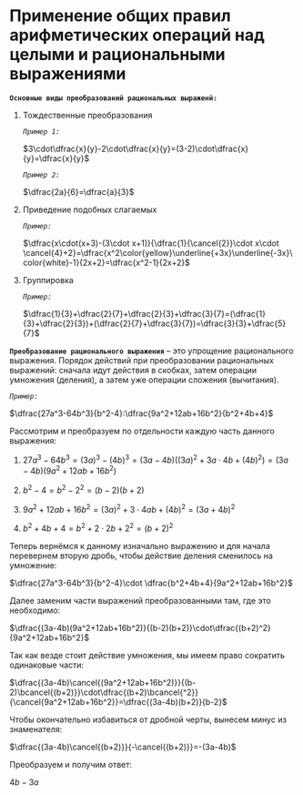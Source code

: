 # Применение общих правил арифметических операций над целыми и рациональными выражениями

**`Основные виды преобразований рациональных выраженй:`**

1) Тождественные преобразования
   
   *`Пример 1:`*

   $3\cdot\dfrac{x}{y}-2\cdot\dfrac{x}{y}=(3-2)\cdot\dfrac{x}{y}=\dfrac{x}{y}$

   *`Пример 2:`*

   $\dfrac{2a}{6}=\dfrac{a}{3}$

2) Приведение подобных слагаемых
   
   *`Пример:`*

   $\dfrac{x\cdot(x+3)-(3\cdot x+1)}{\dfrac{1}{\cancel{2}}\cdot x\cdot \cancel{4}+2}=\dfrac{x^2\color{yellow}\underline{+3x}\underline{-3x}\color{white}-1}{2x+2}=\dfrac{x^2-1}{2x+2}$

3) Группировка
   
   *`Пример:`*

   $\dfrac{1}{3}+\dfrac{2}{7}+\dfrac{2}{3}+\dfrac{3}{7}=(\dfrac{1}{3}+\dfrac{2}{3})+(\dfrac{2}{7}+\dfrac{3}{7})=\dfrac{3}{3}+\dfrac{5}{7}$
   
**`Преобразование рационального выражения`** – это упрощение рационального выражения. Порядок действий при преобразовании рациональных выражений: сначала идут действия в скобках, затем операции умножения (деления), а затем уже операции сложения (вычитания).

*`Пример:`*

$\dfrac{27a^3-64b^3}{b^2-4}:\dfrac{9a^2+12ab+16b^2}{b^2+4b+4}$

Рассмотрим и преобразуем по отдельности каждую часть данного выражения:

1) $27a^3-64b^3=(3a)^3-(4b)^3=(3a-4b)((3a)^2+3a\cdot 4b+(4b)^2)=(3a-4b)(9a^2+12ab+16b^2)$

2) $b^2-4=b^2-2^2=(b-2)(b+2)$

3) $9a^2+12ab+16b^2=(3a)^2+3\cdot 4ab+(4b)^2=(3a+4b)^2$

4) $b^2+4b+4=b^2+2\cdot 2b+2^2=(b+2)^2$

Теперь вернёмся к данному изначально выражению и для начала перевернем вторую дробь, чтобы действие деления сменилось на умножение:

$\dfrac{27a^3-64b^3}{b^2-4}\cdot \dfrac{b^2+4b+4}{9a^2+12ab+16b^2}$

Далее заменим части выражений преобразованными там, где это необходимо:

$\dfrac{(3a-4b)(9a^2+12ab+16b^2)}{(b-2)(b+2)}\cdot\dfrac{(b+2)^2}{9a^2+12ab+16b^2}$

Так как везде стоит действие умножения, мы имеем право сократить одинаковые части:

$\dfrac{(3a-4b)\cancel{(9a^2+12ab+16b^2)}}{(b-2)\bcancel{(b+2)}}\cdot\dfrac{(b+2)\bcancel{^2}}{\cancel{9a^2+12ab+16b^2}}=\dfrac{(3a-4b)(b+2)}{b-2}$

Чтобы окончательно избавиться от дробной черты, вынесем минус из знаменателя:

$\dfrac{(3a-4b)\cancel{(b+2)}}{-\cancel{(b+2)}}=-(3a-4b)$

Преобразуем и получим ответ:

$4b-3a$